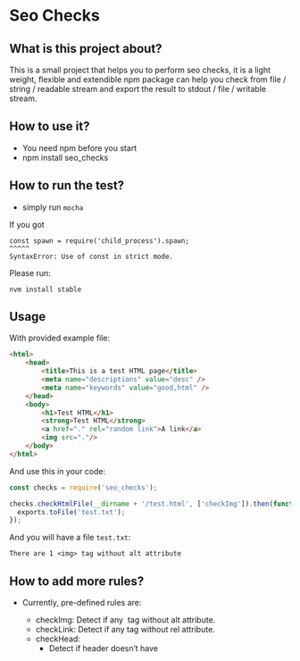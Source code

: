 # Seo Checks

## What is this project about?

This is a small project that helps you to perform seo checks, it is a light weight, flexible and extendible npm package can help you check from file / string / readable stream and export the result to stdout / file / writable stream.

## How to use it?

* You need npm before you start
* npm install seo_checks

## How to run the test?

* simply run `mocha`

If you got 

```
const spawn = require('child_process').spawn;
^^^^^
SyntaxError: Use of const in strict mode.
```

Please run:

`nvm install stable`

## Usage

With provided example file:

```html
<html>
    <head>
        <title>This is a test HTML page</title>
        <meta name="descriptions" value="desc" />
        <meta name="keywords" value="good,html" />
    </head>
    <body>
        <h1>Test HTML</h1>
        <strong>Test HTML</strong>
        <a href="." rel="random link">A link</a>
        <img src="."/>
    </body>
</html>
```

And use this in your code:

```javascript
const checks = require('seo_checks');

checks.checkHtmlFile(__dirname + '/test.html', ['checkImg']).then(function(exports) {
  exports.toFile('test.txt');
});
```

And you will have a file `test.txt`:

```
There are 1 <img> tag without alt attribute
```

## How to add more rules?
* Currently, pre-defined rules are:
  * checkImg: Detect if any <img /> tag without alt attribute.
  * checkLink: Detect if any <a /> tag without rel attribute.
  * checkHead:
    * Detect if header doesn’t have <title> tag.
    * Detect if header doesn’t have <meta name=“descriptions” ... /> tag.
    * Detect if header doesn’t have <meta name=“keywords” ... /> tag.
  * checkStrong: Detect if there’re more than a certain number of <strong> tag in HTML(default is 15).
  * checkH1: Detect if a HTML have more than 1 <H1> tag.
  
 * To add more rules, please refer to 
 ` https://github.com/cuuboy/seo_checks/blob/master/lib/predefined_rules.js` and use existing query functions or add / improve more query function at `https://github.com/cuuboy/seo_checks/blob/master/lib/tag_queries.js`

## How will exports look like?
For example:
```
There are 1 <img> tag without alt attribute
There are 1 <a> tag without rel attribute
<title> is missing
<meta> with name="descriptions" is missing
<meta> with name="keywords" is missing
This document has more than 15 <strong> tag
This document has more than 1 <h1> tag
```